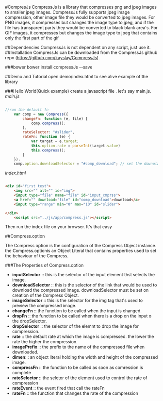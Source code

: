 #CompresJs
CompressJs is a library that compresses png and jpeg images to smaller jpeg images. CompressJs fully supports jpeg image compression, other image file they would be converted to jpeg images.
For PNG images, it compresses but changes the image type to jpeg, and if the file has transparent parts they would be converted to black blank area's.
For GIF images,  it compresses but changes the image type to jpeg that contains only the first part of the gif

##Dependencies
CompressJs is not dependent on any script, just use it.
##Installation
CompressJs can be downloaded from the CompressJs github repo (https://github.com/kayslay/CompressJs).


###bower
bower install compressJs --save

##Demo and Tutorial
open demo/index.html to see alive example of the library

###Hello World(Quick example)
create a javascript file . let's say main.js.
_main.js_
```javascript
       
//run the default fn
    var comp = new Compress({
        changeFn: function (e, file) {
            comp.compress();
        },
        rateSelector: "#slider",
        rateFn: function (e) {
            var target = e.target;
            this.option.rate = parseInt(target.value)
            this.compress();
        }
    });
    comp.option.downloadSelector = "#comp_download"; // set the downolad button selector
```
        
 _index.html_

 ```html

 <div id="first_test">
     <img src="" alt="" id="img">
     <input type="file" name="file" id="input_cmprss">
     <a href="" download="file" id="comp_download">download</a>
     <input type="range" min="0" max="10" id="slider">

 </div>
     <script src="../js/app/compress.js"></script>
 ```
Then run the index file on your browser. It's that easy

##Compress.option

The Compress option is the configuration of the Compress Object instance. the Compress.optionis an Object Literal that contains properties
used to set the behaviour of the Compress.

###The Properties of Compress.option

 - **inputSelector** :: this is the selector of the input element thst selects the image.
 - **downloadSelector** :: this is the selector of the link that would be used to download the compressed image. downloadSelector must be set on creation of the Compress Object.
 - **imageSelector** :: this is the selector for the img tag that's used to preview the compressed image.
 - **changeFn** :: the function to be called when the input is changed.
 - **dropFn**  :: the function to be called when there is a drop on the input o the dropSelector.
 - **dropSelector** :: the selector of the elemnt to drop the image for compression.
 - **rate** :: the default rate at which the image is compressed. the lower the rate the higher the compression.
 - **imagePrefix** :: the prefix to the name of the compressed file when downloaded.
 - **dimen**: : an object literal holding the width and height of the compressed image.
 - **compressFn** :: the function to be called as soon as comression is complete
 - **rateSelector** :: the selctor of the element used to control the rate of compression
 - **rateEvent** :: the event fired that call the rateFn
 - **rateFn** :: the function that changes the rate of the compression
